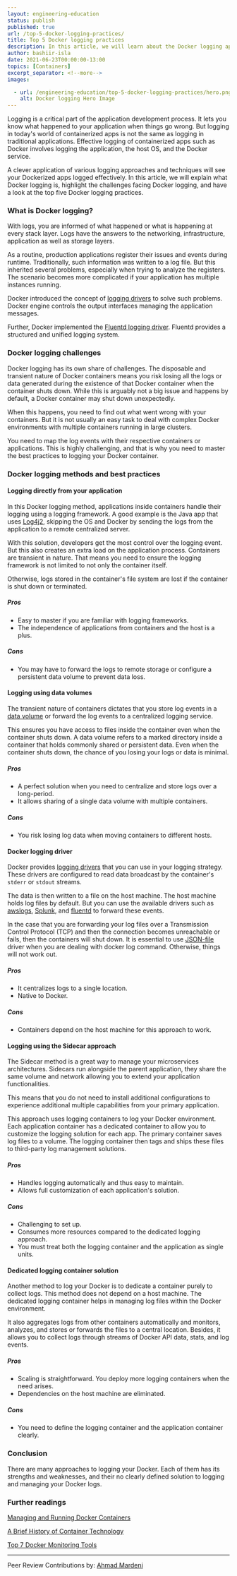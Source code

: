 ```yaml
---
layout: engineering-education
status: publish
published: true
url: /top-5-docker-logging-practices/
title: Top 5 Docker logging practices
description: In this article, we will learn about the Docker logging approaches, Docker logging challenges, and finally the pros and cons for the different logging methods.
author: bashiir-isla
date: 2021-06-23T00:00:00-13:00
topics: [Containers]
excerpt_separator: <!--more-->
images:

  - url: /engineering-education/top-5-docker-logging-practices/hero.png
    alt: Docker logging Hero Image
---
```

Logging is a critical part of the application development process. It lets you know what happened to your application when things go wrong. But logging in today's world of containerized apps is not the same as logging in traditional applications. Effective logging of containerized apps such as Docker involves logging the application, the host OS, and the Docker service.
<!--more-->
A clever application of various logging approaches and techniques will see your Dockerized apps logged effectively. In this article, we will explain what Docker logging is, highlight the challenges facing Docker logging, and have a look at the top five Docker logging practices.

### What is Docker logging?
With logs, you are informed of what happened or what is happening at every stack layer. Logs have the answers to the networking, infrastructure, application as well as storage layers.

As a routine, production applications register their issues and events during runtime. Traditionally, such information was written to a log file. But this inherited several problems, especially when trying to analyze the registers. The scenario becomes more complicated if your application has multiple instances running.

Docker introduced the concept of [logging drivers](https://docs.docker.com/config/containers/logging/configure/#) to solve such problems. Docker engine controls the output interfaces managing the application messages. 

Further, Docker implemented the [Fluentd logging driver](https://docs.docker.com/config/containers/logging/fluentd/). Fluentd provides a structured and unified logging system.

### Docker logging challenges
Docker logging has its own share of challenges. The disposable and transient nature of Docker containers means you risk losing all the logs or data generated during the existence of that Docker container when the container shuts down. While this is arguably not a big issue and happens by default, a Docker container may shut down unexpectedly.

When this happens, you need to find out what went wrong with your containers. But it is not usually an easy task to deal with complex Docker environments with multiple containers running in large clusters. 

You need to map the log events with their respective containers or applications. This is highly challenging, and that is why you need to master the best practices to logging your Docker container.

### Docker logging methods and best practices

#### Logging directly from your application
In this Docker logging method, applications inside containers handle their logging using a logging framework. A good example is the Java app that uses [Log4j2](https://logging.apache.org/log4j/2.x/), skipping the OS and Docker by sending the logs from the application to a remote centralized server.

With this solution, developers get the most control over the logging event. But this also creates an extra load on the application process. Containers are transient in nature. That means you need to ensure the logging framework is not limited to not only the container itself. 

Otherwise, logs stored in the container's file system are lost if the container is shut down or terminated.

##### Pros 
- Easy to master if you are familiar with logging frameworks.
- The independence of applications from containers and the host is a plus.

##### Cons
- You may have to forward the logs to remote storage or configure a persistent data volume to prevent data loss.

#### Logging using data volumes
The transient nature of containers dictates that you store log events in a [data volume](https://docs.docker.com/storage/volumes/) or forward the log events to a centralized logging service. 

This ensures you have access to files inside the container even when the container shuts down. A data volume refers to a marked directory inside a container that holds commonly shared or persistent data. Even when the container shuts down, the chance of you losing your logs or data is minimal.

##### Pros 
- A perfect solution when you need to centralize and store logs over a long-period.
- It allows sharing of a single data volume with multiple containers.

##### Cons
- You risk losing log data when moving containers to different hosts.

#### Docker logging driver
Docker provides [logging drivers](https://docs.docker.com/config/containers/logging/configure/) that you can use in your logging strategy. These drivers are configured to read data broadcast by the container's `stderr` or `stdout` streams.

The data is then written to a file on the host machine. The host machine holds log files by default. But you can use the available drivers such as [awslogs](https://docs.amazonaws.cn/en_us/AmazonECS/latest/userguide/using_awslogs.html), [Splunk](https://www.splunk.com/), and [fluentd](https://www.fluentd.org/) to forward these events.

In the case that you are forwarding your log files over a Transmission Control Protocol (TCP) and then the connection becomes unreachable or fails, then the containers will shut down. It is essential to use [JSON-file](https://docs.docker.com/config/containers/logging/json-file/) driver when you are dealing with docker log command. Otherwise, things will not work out.

##### Pros 
- It centralizes logs to a single location.
- Native to Docker.

##### Cons
- Containers depend on the host machine for this approach to work.

#### Logging using the Sidecar approach
The Sidecar method is a great way to manage your microservices architectures. Sidecars run alongside the parent application, they share the same volume and network allowing you to extend your application functionalities.

This means that you do not need to install additional configurations to experience additional multiple capabilities from your primary application.

This approach uses logging containers to log your Docker environment. Each application container has a dedicated container to allow you to customize the logging solution for each app. The primary container saves log files to a volume. The logging container then tags and ships these files to third-party log management solutions.

##### Pros 
- Handles logging automatically and thus easy to maintain.
- Allows full customization of each application's solution.

##### Cons
- Challenging to set up.
- Consumes more resources compared to the dedicated logging approach.
- You must treat both the logging container and the application as single units.

#### Dedicated logging container solution
Another method to log your Docker is to dedicate a container purely to collect logs. This method does not depend on a host machine. The dedicated logging container helps in managing log files within the Docker environment. 

It also aggregates logs from other containers automatically and monitors, analyzes, and stores or forwards the files to a central location. Besides, it allows you to collect logs through streams of Docker API data, stats, and log events.

##### Pros 
- Scaling is straightforward. You deploy more logging containers when the need arises.
- Dependencies on the host machine are eliminated.

##### Cons
- You need to define the logging container and the application container clearly.

### Conclusion
There are many approaches to logging your Docker. Each of them has its strengths and weaknesses, and their no clearly defined solution to logging and managing your Docker logs.

### Further readings
[Managing and Running Docker Containers](/engineering-education/running-and-managing-docker/)

[A Brief History of Container Technology](/engineering-education/history-of-container-technology/)

[Top 7 Docker Monitoring Tools](/engineering-education/top-7-docker-container-monitoring-tools/)

---
Peer Review Contributions by: [Ahmad Mardeni](/engineering-education/authors/ahmad-mardeni/)
